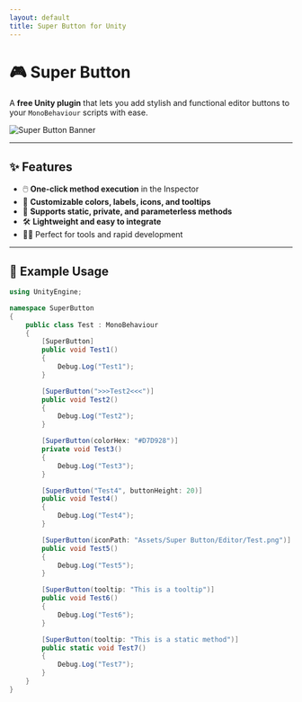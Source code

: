 ```yaml
---
layout: default
title: Super Button for Unity
---
```


# 🎮 Super Button

A **free Unity plugin** that lets you add stylish and functional editor buttons to your `MonoBehaviour` scripts with ease.

![Super Button Banner](https://via.placeholder.com/1000x300?text=Super+Button+for+Unity)

---

## ✨ Features

- 🖱️ **One-click method execution** in the Inspector  
- 🎨 **Customizable colors, labels, icons, and tooltips**  
- 🧩 **Supports static, private, and parameterless methods**  
- 🛠️ **Lightweight and easy to integrate**  
- 🧑‍💻 Perfect for tools and rapid development

---

## 🧪 Example Usage

```csharp
using UnityEngine;

namespace SuperButton
{
    public class Test : MonoBehaviour
    {
        [SuperButton]
        public void Test1()
        {
            Debug.Log("Test1");
        }

        [SuperButton(">>>Test2<<<")]
        public void Test2()
        {
            Debug.Log("Test2");
        }

        [SuperButton(colorHex: "#D7D928")]
        private void Test3()
        {
            Debug.Log("Test3");
        }

        [SuperButton("Test4", buttonHeight: 20)]
        public void Test4()
        {
            Debug.Log("Test4");
        }

        [SuperButton(iconPath: "Assets/Super Button/Editor/Test.png")]
        public void Test5()
        {
            Debug.Log("Test5");
        }

        [SuperButton(tooltip: "This is a tooltip")]
        public void Test6()
        {
            Debug.Log("Test6");
        }

        [SuperButton(tooltip: "This is a static method")]
        public static void Test7()
        {
            Debug.Log("Test7");
        }
    }
}


